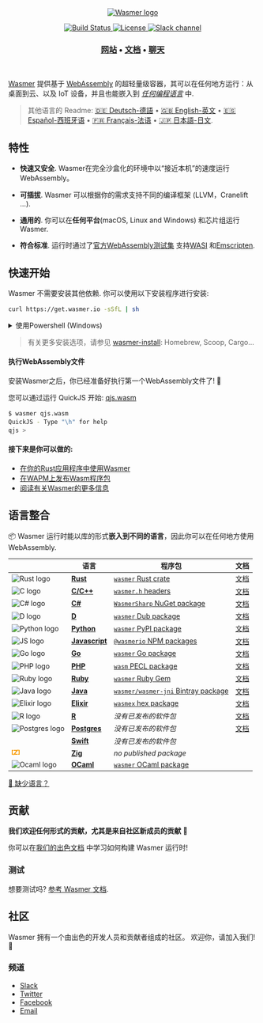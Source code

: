 <div align="center">
  <a href="https://wasmer.io" target="_blank" rel="noopener noreferrer">
    <img width="300" src="https://raw.githubusercontent.com/wasmerio/wasmer/master/assets/logo.png" alt="Wasmer logo">
  </a>

  <p>
    <a href="https://github.com/wasmerio/wasmer/actions?query=workflow%3Abuild">
      <img src="https://github.com/wasmerio/wasmer/workflows/build/badge.svg?style=flat-square" alt="Build Status">
    </a>
    <a href="https://github.com/wasmerio/wasmer/blob/master/LICENSE">
      <img src="https://img.shields.io/github/license/wasmerio/wasmer.svg?style=flat-square" alt="License">
    </a>
    <a href="https://slack.wasmer.io">
      <img src="https://img.shields.io/static/v1?label=Slack&message=join%20chat&color=brighgreen&style=flat-square" alt="Slack channel">
    </a> 
  </p>

  <h3>
    <a href="https://wasmer.io/">网站</a>
    <span> • </span>
    <a href="https://docs.wasmer.io">文档</a>
    <span> • </span>
    <a href="https://slack.wasmer.io/">聊天</a>
  </h3>

</div>

<br />

[Wasmer](https://wasmer.io/) 提供基于 [WebAssembly](https://webassembly.org/) 的超轻量级容器，其可以在任何地方运行：从桌面到云、以及 IoT 设备，并且也能嵌入到 [*任何编程语言*](https://github.com/wasmerio/wasmer#language-integrations) 中.

> 其他语言的 Readme: [🇩🇪 Deutsch-德語](https://github.com/wasmerio/wasmer/blob/master/docs/de/README.md) • [🇬🇧 English-英文](https://github.com/wasmerio/wasmer/blob/master/README.md) • [🇪🇸 Español-西班牙语](https://github.com/wasmerio/wasmer/blob/master/docs/es/README.md) • [🇫🇷 Français-法语](https://github.com/wasmerio/wasmer/blob/master/docs/fr/README.md) • [🇯🇵 日本語-日文](https://github.com/wasmerio/wasmer/blob/master/docs/ja/README.md).

## 特性

* **快速又安全**. Wasmer在完全沙盒化的环境中以“接近本机”的速度运行 WebAssembly。

* **可插拔**. Wasmer 可以根据你的需求支持不同的编译框架 (LLVM，Cranelift ...).

* **通用的**. 你可以在**任何平台**(macOS, Linux and Windows) 和芯片组运行 Wasmer.  

* **符合标准**. 运行时通过了[官方WebAssembly测试集](https://github.com/WebAssembly/testsuite) 支持[WASI](https://github.com/WebAssembly/WASI) 和[Emscripten](https://emscripten.org/).

## 快速开始

Wasmer 不需要安装其他依赖. 你可以使用以下安装程序进行安装:

```sh
curl https://get.wasmer.io -sSfL | sh
```

<details>
  <summary>使用Powershell (Windows)</summary>
  <p>

```powershell
iwr https://win.wasmer.io -useb | iex
```

</p>
</details>

> 有关更多安装选项，请参见 [wasmer-install](https://github.com/wasmerio/wasmer-install): Homebrew, Scoop, Cargo...


#### 执行WebAssembly文件

安装Wasmer之后，你已经准备好执行第一个WebAssembly文件了! 🎉

您可以通过运行 QuickJS 开始: [qjs.wasm](https://registry-cdn.wapm.io/contents/_/quickjs/0.0.3/build/qjs.wasm)

```bash
$ wasmer qjs.wasm
QuickJS - Type "\h" for help
qjs >
```

#### 接下来是你可以做的:

- [在你的Rust应用程序中使用Wasmer](https://docs.wasmer.io/integrations/rust)
- [在WAPM上发布Wasm程序包](https://docs.wasmer.io/ecosystem/wapm/publishing-your-package)
- [阅读有关Wasmer的更多信息](https://medium.com/wasmer/)

## 语言整合

📦 Wasmer 运行时能以库的形式**嵌入到不同的语言**，因此你可以在任何地方使用WebAssembly.

| &nbsp; | 语言 | 程序包 | 文档 |
|-|-|-|-|
| ![Rust logo] | [**Rust**][Rust integration] | [`wasmer` Rust crate] | [文档][rust docs]
| ![C logo] | [**C/C++**][C integration] | [`wasmer.h` headers] | [文档][c docs] |
| ![C# logo] | [**C#**][C# integration] | [`WasmerSharp` NuGet package] | [文档][c# docs] |
| ![D logo] | [**D**][D integration] | [`wasmer` Dub package] | [文档][d docs] |
| ![Python logo] | [**Python**][Python integration] | [`wasmer` PyPI package] | [文档][python docs] |
| ![JS logo] | [**Javascript**][JS integration] | [`@wasmerio` NPM packages] | [文档][js docs] |
| ![Go logo] | [**Go**][Go integration] | [`wasmer` Go package] | [文档][go docs] |
| ![PHP logo] | [**PHP**][PHP integration] | [`wasm` PECL package] | [文档][php docs] |
| ![Ruby logo] | [**Ruby**][Ruby integration] | [`wasmer` Ruby Gem] | [文档][ruby docs] |
| ![Java logo] | [**Java**][Java integration] | [`wasmer/wasmer-jni` Bintray package] | [文档][java docs] |
| ![Elixir logo] | [**Elixir**][Elixir integration] | [`wasmex` hex package] | [文档][elixir docs] |
| ![R logo] | [**R**][R integration] | *没有已发布的软件包* | [文档][r docs] |
| ![Postgres logo] | [**Postgres**][Postgres integration] | *没有已发布的软件包* | [文档][postgres docs] |
|  | [**Swift**][Swift integration] | *没有已发布的软件包* | |
| ![Zig logo] | [**Zig**][Zig integration] | *no published package* | |
| ![Ocaml logo] | [**OCaml**][OCaml integration] | [`wasmer` OCaml package] | |

[👋 缺少语言？](https://github.com/wasmerio/wasmer/issues/new?assignees=&labels=%F0%9F%8E%89+enhancement&template=---feature-request.md&title=)

[rust logo]: https://raw.githubusercontent.com/wasmerio/wasmer/master/assets/languages/rust.svg
[rust integration]: https://github.com/wasmerio/wasmer/tree/master/lib/api
[`wasmer` rust crate]: https://crates.io/crates/wasmer/
[rust docs]: https://wasmerio.github.io/wasmer/crates/wasmer

[c logo]: https://raw.githubusercontent.com/wasmerio/wasmer/master/assets/languages/c.svg
[c integration]: https://github.com/wasmerio/wasmer/tree/master/lib/c-api
[`wasmer.h` headers]: https://wasmerio.github.io/wasmer/c/
[c docs]: https://wasmerio.github.io/wasmer/c/

[c# logo]: https://raw.githubusercontent.com/wasmerio/wasmer/master/assets/languages/csharp.svg
[c# integration]: https://github.com/migueldeicaza/WasmerSharp
[`wasmersharp` nuget package]: https://www.nuget.org/packages/WasmerSharp/
[c# docs]: https://migueldeicaza.github.io/WasmerSharp/

[d logo]: https://raw.githubusercontent.com/wasmerio/wasmer/master/assets/languages/d.svg
[d integration]: https://github.com/chances/wasmer-d
[`wasmer` Dub package]: https://code.dlang.org/packages/wasmer
[d docs]: https://chances.github.io/wasmer-d

[python logo]: https://raw.githubusercontent.com/wasmerio/wasmer/master/assets/languages/python.svg
[python integration]: https://github.com/wasmerio/wasmer-python
[`wasmer` pypi package]: https://pypi.org/project/wasmer/
[python docs]: https://github.com/wasmerio/wasmer-python#api-of-the-wasmer-extensionmodule

[go logo]: https://raw.githubusercontent.com/wasmerio/wasmer/master/assets/languages/go.svg
[go integration]: https://github.com/wasmerio/wasmer-go
[`wasmer` go package]: https://pkg.go.dev/github.com/wasmerio/wasmer-go/wasmer
[go docs]: https://pkg.go.dev/github.com/wasmerio/wasmer-go/wasmer?tab=doc

[php logo]: https://raw.githubusercontent.com/wasmerio/wasmer/master/assets/languages/php.svg
[php integration]: https://github.com/wasmerio/wasmer-php
[`wasm` pecl package]: https://pecl.php.net/package/wasm
[php docs]: https://wasmerio.github.io/wasmer-php/wasm/

[js logo]: https://raw.githubusercontent.com/wasmerio/wasmer/master/assets/languages/js.svg
[js integration]: https://github.com/wasmerio/wasmer-js
[`@wasmerio` npm packages]: https://www.npmjs.com/org/wasmer
[js docs]: https://docs.wasmer.io/integrations/js/reference-api

[ruby logo]: https://raw.githubusercontent.com/wasmerio/wasmer/master/assets/languages/ruby.svg
[ruby integration]: https://github.com/wasmerio/wasmer-ruby
[`wasmer` ruby gem]: https://rubygems.org/gems/wasmer
[ruby docs]: https://www.rubydoc.info/gems/wasmer/

[java logo]: https://raw.githubusercontent.com/wasmerio/wasmer/master/assets/languages/java.svg
[java integration]: https://github.com/wasmerio/wasmer-java
[`wasmer/wasmer-jni` bintray package]: https://bintray.com/wasmer/wasmer-jni/wasmer-jni
[java docs]: https://github.com/wasmerio/wasmer-java/#api-of-the-wasmer-library

[elixir logo]: https://raw.githubusercontent.com/wasmerio/wasmer/master/assets/languages/elixir.svg
[elixir integration]: https://github.com/tessi/wasmex
[elixir docs]: https://hexdocs.pm/wasmex/api-reference.html
[`wasmex` hex package]: https://hex.pm/packages/wasmex

[r logo]: https://raw.githubusercontent.com/wasmerio/wasmer/master/assets/languages/r.svg
[r integration]: https://github.com/dirkschumacher/wasmr
[r docs]: https://github.com/dirkschumacher/wasmr#example

[postgres logo]: https://raw.githubusercontent.com/wasmerio/wasmer/master/assets/languages/postgres.svg
[postgres integration]: https://github.com/wasmerio/wasmer-postgres
[postgres docs]: https://github.com/wasmerio/wasmer-postgres#usage--documentation

[swift integration]: https://github.com/AlwaysRightInstitute/SwiftyWasmer

[zig logo]: https://raw.githubusercontent.com/ziglang/logo/master/zig-favicon.png
[zig integration]: https://github.com/zigwasm/wasmer-zig

[OCaml logo]: https://raw.githubusercontent.com/wasmerio/wasmer/master/assets/languages/ocaml.svg
[OCaml integration]: https://github.com/wasmerio/wasmer-ocaml
[`wasmer` OCaml package]: https://opam.ocaml.org/packages/wasmer/

## 贡献

**我们欢迎任何形式的贡献，尤其是来自社区新成员的贡献** 💜

你可以在[我们的出色文档](https://docs.wasmer.io/ecosystem/wasmer/building-from-source) 中学习如何构建 Wasmer 运行时!

### 测试

想要测试吗?  [参考 Wasmer 文档](https://docs.wasmer.io/ecosystem/wasmer/building-from-source/testing).

## 社区

Wasmer 拥有一个由出色的开发人员和贡献者组成的社区。 欢迎你，请加入我们! 👋

### 频道

- [Slack](https://slack.wasmer.io/)
- [Twitter](https://twitter.com/wasmerio)
- [Facebook](https://www.facebook.com/wasmerio)
- [Email](mailto:hello@wasmer.io)
